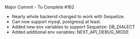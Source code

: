 Major Commit - To Complete #162
 - Nearly whole backend changed to work with Sequelize.
 - Can now support mysql, postgresql at least.
 - Added new env variables to support Sequelize: DB_DIALECT
 - Added additional env variables: NEXT_API_DEBUG_MODE